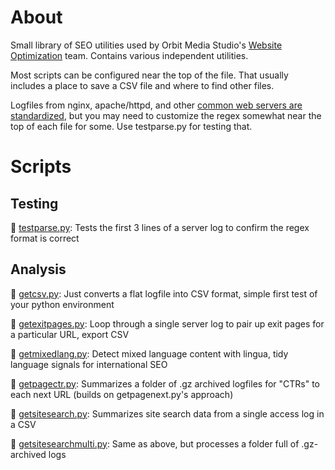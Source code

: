 # About

Small library of SEO utilities used by Orbit Media Studio's [Website Optimization](https://www.orbitmedia.com/website-optimization/) team. Contains various independent utilities.

Most scripts can be configured near the top of the file. That usually includes a place to save a CSV file and where to find other files.

Logfiles from nginx, apache/httpd, and other [common web servers are standardized](https://en.wikipedia.org/wiki/Common_Log_Format), but you may need to customize the regex somewhat near the top of each file for some. Use testparse.py for testing that.

# Scripts

## Testing

🐍 [testparse.py](https://github.com/Orbit-Media-Studios/wo-scripts/blob/main/testparse.py): Tests the first 3 lines of a server log to confirm the regex format is correct

## Analysis 

🐍 [getcsv.py](https://github.com/Orbit-Media-Studios/wo-scripts/blob/main/getcsv.py): Just converts a flat logfile into CSV format, simple first test of your python environment

🐍 [getexitpages.py](https://github.com/Orbit-Media-Studios/wo-scripts/blob/main/getexitpages.py): Loop through a single server log to pair up exit pages for a particular URL, export CSV

🐍 [getmixedlang.py](https://github.com/Orbit-Media-Studios/wo-scripts/blob/main/getmixedlang.py): Detect mixed language content with lingua, tidy language signals for international SEO

🐍 [getpagectr.py](https://github.com/Orbit-Media-Studios/wo-scripts/blob/main/getpagectr.py): Summarizes a folder of .gz archived logfiles for "CTRs" to each next URL (builds on getpagenext.py's approach)  

🐍 [getsitesearch.py](https://github.com/Orbit-Media-Studios/wo-scripts/blob/main/getsitesearch.py): Summarizes site search data from a single access log in a CSV

🐍 [getsitesearchmulti.py](https://github.com/Orbit-Media-Studios/wo-scripts/blob/main/getsitesearchmulti.py): Same as above, but processes a folder full of .gz-archived logs

